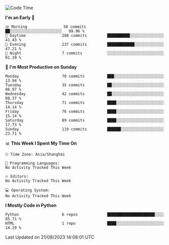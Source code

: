 <!--
**qyzl7/qyzl7** is a ✨ _special_ ✨ repository because its `README.md` (this file) appears on your GitHub profile.

Here are some ideas to get you started:

- 🔭 I’m currently working on ...
- 🌱 I’m currently learning ...
- 👯 I’m looking to collaborate on ...
- 🤔 I’m looking for help with ...
- 💬 Ask me about ...
- 📫 How to reach me: ...
- 😄 Pronouns: ...
- ⚡ Fun fact: ...
-->
<!--START_SECTION:waka-->
![Code Time](http://img.shields.io/badge/Code%20Time-138%20hrs%201%20min-blue)

**I'm an Early 🐤** 

```text
🌞 Morning                50 commits          ██░░░░░░░░░░░░░░░░░░░░░░░   09.96 % 
🌆 Daytime                208 commits         ██████████░░░░░░░░░░░░░░░   41.43 % 
🌃 Evening                237 commits         ████████████░░░░░░░░░░░░░   47.21 % 
🌙 Night                  7 commits           ░░░░░░░░░░░░░░░░░░░░░░░░░   01.39 % 
```
📅 **I'm Most Productive on Sunday** 

```text
Monday                   70 commits          ███░░░░░░░░░░░░░░░░░░░░░░   13.94 % 
Tuesday                  35 commits          ██░░░░░░░░░░░░░░░░░░░░░░░   06.97 % 
Wednesday                42 commits          ██░░░░░░░░░░░░░░░░░░░░░░░   08.37 % 
Thursday                 71 commits          ████░░░░░░░░░░░░░░░░░░░░░   14.14 % 
Friday                   76 commits          ████░░░░░░░░░░░░░░░░░░░░░   15.14 % 
Saturday                 89 commits          ████░░░░░░░░░░░░░░░░░░░░░   17.73 % 
Sunday                   119 commits         ██████░░░░░░░░░░░░░░░░░░░   23.71 % 
```


📊 **This Week I Spent My Time On** 

```text
🕑︎ Time Zone: Asia/Shanghai

💬 Programming Languages: 
No Activity Tracked This Week

🔥 Editors: 
No Activity Tracked This Week

💻 Operating System: 
No Activity Tracked This Week
```

**I Mostly Code in Python** 

```text
Python                   6 repos             █████████████████████░░░░   85.71 % 
HTML                     1 repo              ████░░░░░░░░░░░░░░░░░░░░░   14.29 % 
```




 Last Updated on 21/08/2023 14:08:01 UTC
<!--END_SECTION:waka-->
